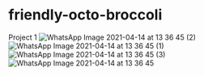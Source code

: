 # friendly-octo-broccoli
Project 1
![WhatsApp Image 2021-04-14 at 13 36 45 (2)](https://user-images.githubusercontent.com/75975792/114704755-42817d80-9d27-11eb-92b6-2f0114eb9d58.jpeg)
![WhatsApp Image 2021-04-14 at 13 36 45 (1)](https://user-images.githubusercontent.com/75975792/114705421-04388e00-9d28-11eb-97e7-cb8e6295890a.jpeg)
![WhatsApp Image 2021-04-14 at 13 36 45 (3)](https://user-images.githubusercontent.com/75975792/114705468-10245000-9d28-11eb-8192-e7656a34dc49.jpeg)
![WhatsApp Image 2021-04-14 at 13 36 45](https://user-images.githubusercontent.com/75975792/114705509-1adee500-9d28-11eb-870c-96d91f5f4ac2.jpeg)
